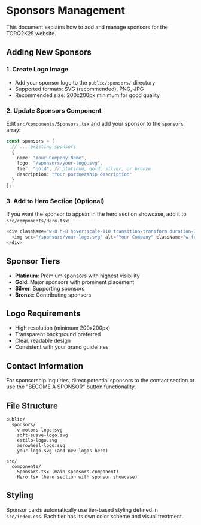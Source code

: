 # Sponsors Management

This document explains how to add and manage sponsors for the TORQ2K25 website.

## Adding New Sponsors

### 1. Create Logo Image
- Add your sponsor logo to the `public/sponsors/` directory
- Supported formats: SVG (recommended), PNG, JPG
- Recommended size: 200x200px minimum for good quality

### 2. Update Sponsors Component
Edit `src/components/Sponsors.tsx` and add your sponsor to the `sponsors` array:

```typescript
const sponsors = [
  // ... existing sponsors
  {
    name: "Your Company Name",
    logo: "/sponsors/your-logo.svg",
    tier: "gold", // platinum, gold, silver, or bronze
    description: "Your partnership description"
  }
];
```

### 3. Add to Hero Section (Optional)
If you want the sponsor to appear in the hero section showcase, add it to `src/components/Hero.tsx`:

```typescript
<div className="w-8 h-8 hover:scale-110 transition-transform duration-300">
  <img src="/sponsors/your-logo.svg" alt="Your Company" className="w-full h-full object-contain" />
</div>
```

## Sponsor Tiers

- **Platinum**: Premium sponsors with highest visibility
- **Gold**: Major sponsors with prominent placement
- **Silver**: Supporting sponsors
- **Bronze**: Contributing sponsors

## Logo Requirements

- High resolution (minimum 200x200px)
- Transparent background preferred
- Clear, readable design
- Consistent with your brand guidelines

## Contact Information

For sponsorship inquiries, direct potential sponsors to the contact section or use the "BECOME A SPONSOR" button functionality.

## File Structure

```
public/
  sponsors/
    v-motors-logo.svg
    soft-suave-logo.svg
    estilo-logo.svg
    aerowheel-logo.svg
    your-logo.svg (add new logos here)

src/
  components/
    Sponsors.tsx (main sponsors component)
    Hero.tsx (hero section with sponsor showcase)
```

## Styling

Sponsor cards automatically use tier-based styling defined in `src/index.css`. Each tier has its own color scheme and visual treatment.

